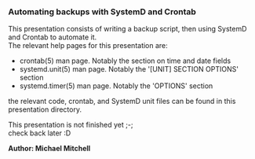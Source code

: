 ### Automating backups with SystemD and Crontab

This presentation consists of writing a backup script, then using SystemD and Crontab to automate it.  
The relevant help pages for this presentation are:
* crontab(5) man page. Notably the section on time and date fields
* systemd.unit(5) man page. Notably the '[UNIT] SECTION OPTIONS' section
* systemd.timer(5) man page. Notably the 'OPTIONS' section

the relevant code, crontab, and SystemD unit files can be found in this presentation directory.

This presentation is not finished yet ;-;  
check back later :D 

__Author: Michael Mitchell__

